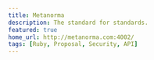 ```yaml
---
title: Metanorma
description: The standard for standards.
featured: true
home_url: http://metanorma.com:4002/
tags: [Ruby, Proposal, Security, API]
---
```

